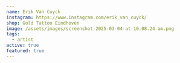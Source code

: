 ```yaml
---
name: Erik Van Cuyck
instagram: https://www.instagram.com/erik_van_cuyck/
shop: Gold Tattoo Eindhoven
image: /assets/images/screenshot-2025-03-04-at-10.08.24 am.png
tags:
  - artist
active: true
featured: true
---
```

